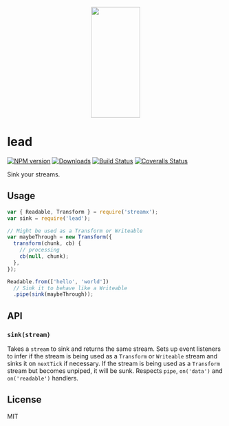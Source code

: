 <p align="center">
  <a href="https://gulpjs.com">
    <img height="257" width="114" src="https://raw.githubusercontent.com/gulpjs/artwork/master/gulp-2x.png">
  </a>
</p>

# lead

[![NPM version][npm-image]][npm-url] [![Downloads][downloads-image]][npm-url] [![Build Status][ci-image]][ci-url] [![Coveralls Status][coveralls-image]][coveralls-url]

Sink your streams.

## Usage

```js
var { Readable, Transform } = require('streamx');
var sink = require('lead');

// Might be used as a Transform or Writeable
var maybeThrough = new Transform({
  transform(chunk, cb) {
    // processing
    cb(null, chunk);
  },
});

Readable.from(['hello', 'world'])
  // Sink it to behave like a Writeable
  .pipe(sink(maybeThrough));
```

## API

### `sink(stream)`

Takes a `stream` to sink and returns the same stream. Sets up event listeners to infer if the stream is being used as a `Transform` or `Writeable` stream and sinks it on `nextTick` if necessary. If the stream is being used as a `Transform` stream but becomes unpiped, it will be sunk. Respects `pipe`, `on('data')` and `on('readable')` handlers.

## License

MIT

<!-- prettier-ignore-start -->
[downloads-image]: https://img.shields.io/npm/dm/lead.svg?style=flat-square
[npm-url]: https://www.npmjs.com/package/lead
[npm-image]: https://img.shields.io/npm/v/lead.svg?style=flat-square

[ci-url]: https://github.com/gulpjs/lead/actions?query=workflow:dev
[ci-image]: https://img.shields.io/github/workflow/status/gulpjs/lead/dev?style=flat-square

[coveralls-url]: https://coveralls.io/r/gulpjs/lead
[coveralls-image]: https://img.shields.io/coveralls/gulpjs/lead/master.svg?style=flat-square
<!-- prettier-ignore-end -->
